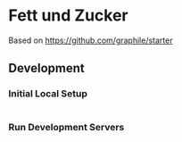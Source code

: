 # Fett und Zucker

Based on https://github.com/graphile/starter

## Development

### Initial Local Setup

```

```

### Run Development Servers

```

```
